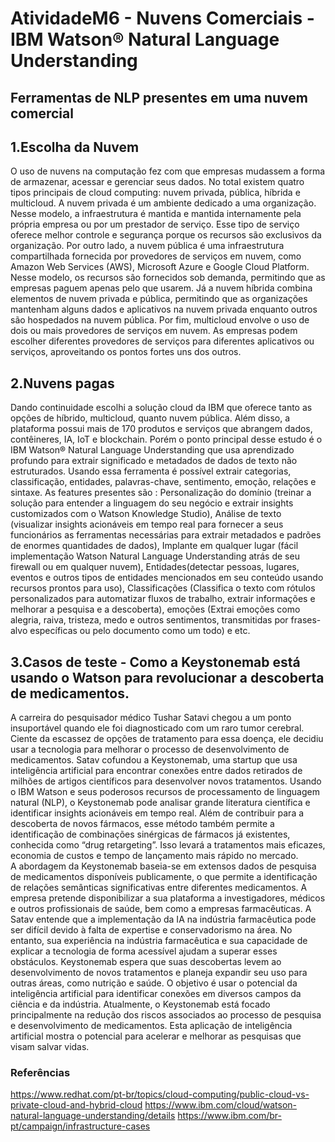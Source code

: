 # AtividadeM6 - Nuvens Comerciais - IBM Watson® Natural Language Understanding
## Ferramentas de NLP presentes em uma nuvem comercial
## 1.Escolha da Nuvem
O uso de nuvens na computação fez com que empresas mudassem a forma de armazenar, acessar e gerenciar seus dados. No total existem quatro tipos principais de cloud computing: nuvem privada, pública, híbrida e multicloud. 
A nuvem privada é um ambiente dedicado a uma organização. Nesse modelo, a infraestrutura é mantida e mantida internamente pela própria empresa ou por um prestador de serviço. Esse tipo de serviço oferece melhor controle e segurança porque os recursos são exclusivos da organização. 
Por outro lado, a nuvem pública é uma infraestrutura compartilhada fornecida por provedores de serviços em nuvem, como Amazon Web Services (AWS), Microsoft Azure e Google Cloud Platform. Nesse modelo, os recursos são fornecidos sob demanda, permitindo que as empresas paguem apenas pelo que usarem. 
Já a nuvem híbrida combina elementos de nuvem privada e pública, permitindo que as organizações mantenham alguns dados e aplicativos na nuvem privada enquanto outros são hospedados na nuvem pública. 
Por fim, multicloud envolve o uso de dois ou mais provedores de serviços em nuvem. As empresas podem escolher diferentes provedores de serviços para diferentes aplicativos ou serviços, aproveitando os pontos fortes uns dos outros. 

## 2.Nuvens pagas
Dando continuidade escolhi a solução cloud da IBM que oferece tanto as opções de híbrido, multicloud, quanto nuvem pública. Além disso, a plataforma possui mais de 170 produtos e serviços que abrangem dados, contêineres, IA, IoT e blockchain.
Porém o ponto principal desse estudo é o IBM Watson® Natural Language Understanding que usa aprendizado profundo para extrair significado e metadados de dados de texto não estruturados. Usando essa ferramenta é possível  extrair categorias, classificação, entidades, palavras-chave, sentimento, emoção, relações e sintaxe. As features presentes são : Personalização do domínio (treinar a solução para entender a linguagem do seu negócio e extrair insights customizados com o Watson Knowledge Studio), Análise de texto (visualizar insights acionáveis ​​em tempo real para fornecer a seus funcionários as ferramentas necessárias para extrair metadados e padrões de enormes quantidades de dados), Implante em qualquer lugar (fácil implementação Watson Natural Language Understanding atrás de seu firewall ou em qualquer nuvem), Entidades(detectar pessoas, lugares, eventos e outros tipos de entidades mencionados em seu conteúdo usando recursos prontos para uso), Classificações (Classifica o texto com rótulos personalizados para automatizar fluxos de trabalho, extrair informações e melhorar a pesquisa e a descoberta), emoções (Extrai emoções como alegria, raiva, tristeza, medo e outros sentimentos, transmitidas por frases-alvo específicas ou pelo documento como um todo) e etc.

## 3.Casos de teste - Como a Keystonemab está usando o Watson para revolucionar a descoberta de medicamentos.
A carreira do pesquisador médico Tushar Satavi chegou a um ponto insuportável quando ele foi diagnosticado com um raro tumor cerebral. Ciente da escassez de opções de tratamento para essa doença, ele decidiu usar a tecnologia para melhorar o processo de desenvolvimento de medicamentos.  Satav cofundou a Keystonemab, uma startup que usa inteligência artificial para encontrar conexões entre dados retirados de milhões de artigos científicos para desenvolver novos tratamentos. 
 Usando o IBM Watson e seus poderosos recursos de processamento de linguagem natural (NLP), o Keystonemab pode analisar grande literatura científica e identificar insights acionáveis ​​em tempo real. Além de contribuir para a descoberta de novos fármacos, esse método também permite a identificação de combinações sinérgicas de fármacos já existentes, conhecida como “drug retargeting”. Isso levará a tratamentos mais eficazes, economia de custos e tempo de lançamento mais rápido no mercado.  
 A abordagem da Keystonemab baseia-se em extensos  dados de pesquisa de medicamentos disponíveis publicamente, o que permite a identificação de relações semânticas significativas entre diferentes medicamentos. A empresa pretende disponibilizar a sua plataforma a investigadores, médicos e outros profissionais de saúde, bem como a empresas farmacêuticas. 
 A Satav entende que a implementação da IA ​​na indústria farmacêutica pode ser difícil devido à falta de expertise e  conservadorismo na área. No entanto, sua experiência na indústria farmacêutica e sua capacidade de explicar a tecnologia de forma acessível ajudam a superar esses obstáculos.  Keystonemab espera que suas descobertas levem ao desenvolvimento de novos tratamentos e planeja expandir seu uso para outras áreas, como nutrição e saúde. O objetivo é usar o potencial da inteligência artificial para identificar conexões em diversos campos da ciência e da indústria. 
 Atualmente, o Keystonemab está focado principalmente na redução dos riscos associados ao processo de pesquisa e desenvolvimento  de medicamentos. Esta aplicação de inteligência artificial mostra o potencial para acelerar e melhorar as pesquisas que visam salvar vidas.


### Referências
https://www.redhat.com/pt-br/topics/cloud-computing/public-cloud-vs-private-cloud-and-hybrid-cloud 
https://www.ibm.com/cloud/watson-natural-language-understanding/details 
https://www.ibm.com/br-pt/campaign/infrastructure-cases 

